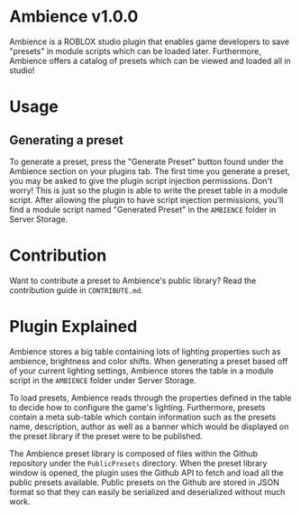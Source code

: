 # Ambience v1.0.0
Ambience is a ROBLOX studio plugin that enables game developers to save "presets" in module scripts which can be loaded later. Furthermore, Ambience offers a catalog of presets which can be viewed and loaded all in studio!

# Usage

## Generating a preset

To generate a preset, press the "Generate Preset" button found under the Ambience section on your plugins tab. The first time you generate a preset, you may be asked to give the plugin script injection permissions. Don't worry! This is just so the plugin is able to write the preset table in a module script. After allowing the plugin to have script injection permissions, you'll find a module script named "Generated Preset" in the `AMBIENCE` folder in Server Storage.

# Contribution

Want to contribute a preset to Ambience's public library? Read the contribution guide in `CONTRIBUTE.md`.

# Plugin Explained

Ambience stores a big table containing lots of lighting properties such as ambience, brightness and color shifts. When generating a preset based off of your current lighting settings, Ambience stores the table in a module script in the `AMBIENCE` folder under Server Storage.

To load presets, Ambience reads through the properties defined in the table to decide how to configure the game's lighting. Furthermore, presets contain a meta sub-table which contain information such as the presets name, description, author as well as a banner which would be displayed on the preset library if the preset were to be published.

The Ambience preset library is composed of files within the Github repository under the `PublicPresets` directory. When the preset library window is opened, the plugin uses the Github API to fetch and load all the public presets available. Public presets on the Github are stored in JSON format so that they can easily be serialized and deserialized without much work.
